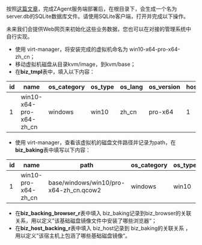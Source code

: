 按照[这篇文章](../deploy/3-zagent.md)，完成ZAgent服务端部署后，在根目录下，会生成一个名为server.db的SQLite数据库文件。请使用SQLite客户端，打开并完成以下操作。

未来我们会提供Web网页来初始化这些业务数据，您也可以在对接的管理系统中自行实现。

- 使用 virt-manager，将安装完成的虚拟机命名为 win10-x64-pro-x64-zh_cn；
- 移动虚拟机磁盘从目录kvm/image，到kvm/base；
- 在**biz_tmpl**表中，填入以下内容：

| id   | name                    | os_category | os_type | os_lang | os_version | host_id |
| ---- | ----------------------- | ----------- | ------- | ------- | ---------- | ------- |
| 1    | win10-x64-pro-x64-zh_cn | windows     | win10   | zh_cn   | pro-x64    | 1       |

- 使用 virt-manager，查看该虚拟机的磁盘文件路径并记录为path，在**biz_baking**表中填写以下内容：

| id   | name                | path                                   | os_category | os_type | os_lang | os_version | suggest_cpu_count | suggest_memory_size | suggest_disk_size |
| ---- | ------------------- | -------------------------------------- | ----------- | ------- | ------- | ---------- | ----------------- | ------------------- | ----------------- |
| 1    | win10-pro-x64-zh_cn | base/windows/win10/pro-x64-zh_cn.qcow2 | windows     | win10   | zh_cn   | pro-x64    | 2                 | 4000                | 50000             |

- 在**biz_backing_browser_r**表中填入 biz_baking记录到biz_browser的关联关系，用以定义”该基础磁盘镜像文件中安装了哪些浏览器“；
- 在**biz_host_backing_r**表中填入 biz_host记录到 biz_baking的关联关系 ，用以定义”该宿主机上包涵了哪些基础磁盘镜像“。